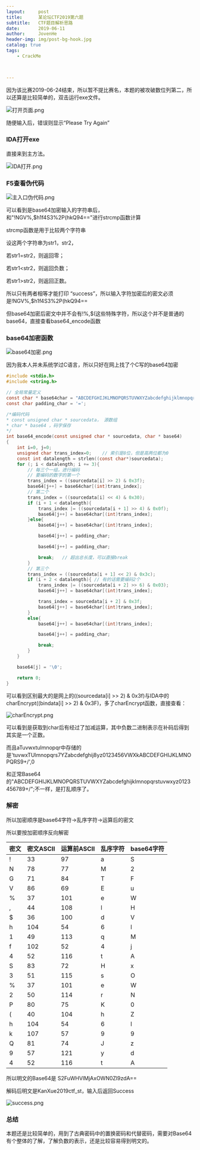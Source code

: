 ```yaml
---
layout:     post
title:      某论坛CTF2019第六题
subtitle:   CTF题目解析思路
date:       2019-06-11
author:     JovenHe
header-img: img/post-bg-hook.jpg
catalog: true
tags:
    - CrackMe
    


---
```


因为该比赛2019-06-24结束，所以暂不提比赛名，本题的被攻破数位列第二，所以还算是比较简单的，双击运行exe文件。

<img src="https://i.loli.net/2019/06/18/5d08a51234b7382516.png" alt="打开页面.png" title="打开页面.png" />



随便输入后，错误则显示“Please Try Again”

### IDA打开exe

直接来到主方法。

<img src="https://i.loli.net/2019/06/18/5d08a594b717041624.png" alt="IDA打开.png" title="IDA打开.png" />

### F5查看伪代码

<img src="https://i.loli.net/2019/06/18/5d08a6b42ad7d47634.png" alt="主入口伪代码.png" title="主入口伪代码.png" />

可以看到是base64加密输入的字符串后，和"!NGV%,$h1f4S3%2P(hkQ94=="进行strcmp函数计算

strcmp函数是用于比较两个字符串

设这两个字符串为str1，str2，

若str1=str2，则返回零；

若str1<str2，则返回负数；

若str1>str2，则返回正数。

所以只有两者相等才能打印 “success”，所以输入字符加密后的密文必须是!NGV%,$h1f4S3%2P(hkQ94==

但base64加密后密文中并不会有!%,$(这些特殊字符，所以这个并不是普通的base64，直接查看base64_encode函数

### base64加密函数

<img src="https://i.loli.net/2019/06/18/5d08a9a47d4a647234.png" alt="base64加密.png" title="base64加密.png" />

因为我本人并未系统学过C语言，所以只好在网上找了个C写的base64加密

```c
#include <stdio.h>
#include <string.h>

// 全局常量定义
const char * base64char = "ABCDEFGHIJKLMNOPQRSTUVWXYZabcdefghijklmnopqrstuvwxyz0123456789+/";
const char padding_char = '=';

/*编码代码
* const unsigned char * sourcedata， 源数组
* char * base64 ，码字保存
*/
int base64_encode(const unsigned char * sourcedata, char * base64)
{
    int i=0, j=0;
    unsigned char trans_index=0;    // 索引是8位，但是高两位都为0
    const int datalength = strlen((const char*)sourcedata);
    for (; i < datalength; i += 3){
        // 每三个一组，进行编码
        // 要编码的数字的第一个
        trans_index = ((sourcedata[i] >> 2) & 0x3f);
        base64[j++] = base64char[(int)trans_index];
        // 第二个
        trans_index = ((sourcedata[i] << 4) & 0x30);
        if (i + 1 < datalength){
            trans_index |= ((sourcedata[i + 1] >> 4) & 0x0f);
            base64[j++] = base64char[(int)trans_index];
        }else{
            base64[j++] = base64char[(int)trans_index];

            base64[j++] = padding_char;

            base64[j++] = padding_char;

            break;   // 超出总长度，可以直接break
        }
        // 第三个
        trans_index = ((sourcedata[i + 1] << 2) & 0x3c);
        if (i + 2 < datalength){ // 有的话需要编码2个
            trans_index |= ((sourcedata[i + 2] >> 6) & 0x03);
            base64[j++] = base64char[(int)trans_index];

            trans_index = sourcedata[i + 2] & 0x3f;
            base64[j++] = base64char[(int)trans_index];
        }
        else{
            base64[j++] = base64char[(int)trans_index];

            base64[j++] = padding_char;

            break;
        }
    }

    base64[j] = '\0'; 

    return 0;
}
```

可以看到区别最大的是网上的((sourcedata[i] >> 2) & 0x3f)与IDA中的 charEncrypt((bindata[i] >> 2) & 0x3F)，多了charEncrypt函数，直接查看：

<img src="https://i.loli.net/2019/06/18/5d08acbb308f547801.png" alt="charEncrypt.png" title="charEncrypt.png" />

可以看到是获取到char后有经过了加减运算，其中负数二进制表示在补码后得到其实是一个正数。

而且aTuvwxtulmnopqr中存储的是'tuvwxTUlmnopqrs7YZabcdefghij8yz0123456VWXkABCDEFGHIJKLMNOPQRS9+/',0

和正常Base64的"ABCDEFGHIJKLMNOPQRSTUVWXYZabcdefghijklmnopqrstuvwxyz0123456789+/";不一样，是打乱顺序了。

### 解密

所以加密顺序是base64字符->乱序字符->运算后的密文

所以要按加密顺序反向解密

| 密文 | 密文ASCII | 运算前ASCII | 乱序字符 | base64字符 |
| ---- | --------- | ----------- | -------- | ---------- |
| !    | 33        | 97          | a        | S          |
| N    | 78        | 77          | M        | 2          |
| G    | 71        | 84          | T        | F          |
| V    | 86        | 69          | E        | u          |
| %    | 37        | 101         | e        | W          |
| ,    | 44        | 108         | l        | H          |
| $    | 36        | 100         | d        | V          |
| h    | 104       | 54          | 6        | l          |
| 1    | 49        | 113         | q        | M          |
| f    | 102       | 52          | 4        | j          |
| 4    | 52        | 116         | t        | A          |
| S    | 83        | 72          | H        | x          |
| 3    | 51        | 115         | s        | O          |
| %    | 37        | 101         | e        | W          |
| 2    | 50        | 114         | r        | N          |
| P    | 80        | 75          | K        | 0          |
| (    | 40        | 104         | h        | Z          |
| h    | 104       | 54          | 6        | l          |
| k    | 107       | 57          | 9        | 9          |
| Q    | 81        | 74          | J        | z          |
| 9    | 57        | 121         | y        | d          |
| 4    | 52        | 116         | t        | A          |

所以明文的Base64是 S2FuWHVlMjAxOWN0Zl9zdA==

解码后明文是KanXue2019ctf_st，输入后返回Success

<img src="https://i.loli.net/2019/06/18/5d08c2a92749841783.png" alt="success.png" title="success.png" />

### 总结

本题还是比较简单的，用到了古典密码中的置换密码和代替密码，需要对Base64有个整体的了解，了解负数的表示，还是比较容易得到明文的。